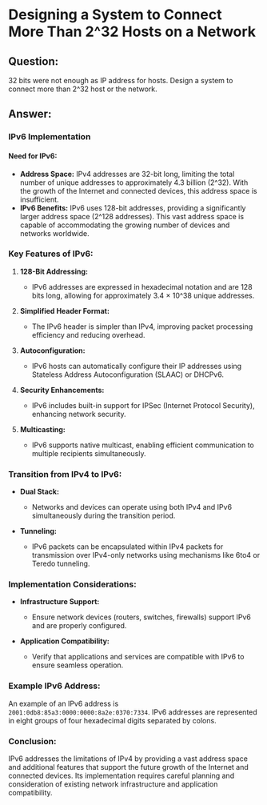 # Designing a System to Connect More Than 2^32 Hosts on a Network

## Question:

32 bits were not enough as IP address for hosts. Design a system to connect more than 2^32 host or the network.

## Answer:

### IPv6 Implementation

#### Need for IPv6:

- **Address Space:** IPv4 addresses are 32-bit long, limiting the total number of unique addresses to approximately 4.3 billion (2^32). With the growth of the Internet and connected devices, this address space is insufficient.
- **IPv6 Benefits:** IPv6 uses 128-bit addresses, providing a significantly larger address space (2^128 addresses). This vast address space is capable of accommodating the growing number of devices and networks worldwide.

### Key Features of IPv6:

1. **128-Bit Addressing:**
   - IPv6 addresses are expressed in hexadecimal notation and are 128 bits long, allowing for approximately 3.4 × 10^38 unique addresses.
   
2. **Simplified Header Format:**
   - The IPv6 header is simpler than IPv4, improving packet processing efficiency and reducing overhead.
   
3. **Autoconfiguration:**
   - IPv6 hosts can automatically configure their IP addresses using Stateless Address Autoconfiguration (SLAAC) or DHCPv6.

4. **Security Enhancements:**
   - IPv6 includes built-in support for IPSec (Internet Protocol Security), enhancing network security.

5. **Multicasting:**
   - IPv6 supports native multicast, enabling efficient communication to multiple recipients simultaneously.

### Transition from IPv4 to IPv6:

- **Dual Stack:**
  - Networks and devices can operate using both IPv4 and IPv6 simultaneously during the transition period.
  
- **Tunneling:**
  - IPv6 packets can be encapsulated within IPv4 packets for transmission over IPv4-only networks using mechanisms like 6to4 or Teredo tunneling.

### Implementation Considerations:

- **Infrastructure Support:**
  - Ensure network devices (routers, switches, firewalls) support IPv6 and are properly configured.
  
- **Application Compatibility:**
  - Verify that applications and services are compatible with IPv6 to ensure seamless operation.

### Example IPv6 Address:

An example of an IPv6 address is `2001:0db8:85a3:0000:0000:8a2e:0370:7334`. IPv6 addresses are represented in eight groups of four hexadecimal digits separated by colons.

### Conclusion:

IPv6 addresses the limitations of IPv4 by providing a vast address space and additional features that support the future growth of the Internet and connected devices. Its implementation requires careful planning and consideration of existing network infrastructure and application compatibility.

